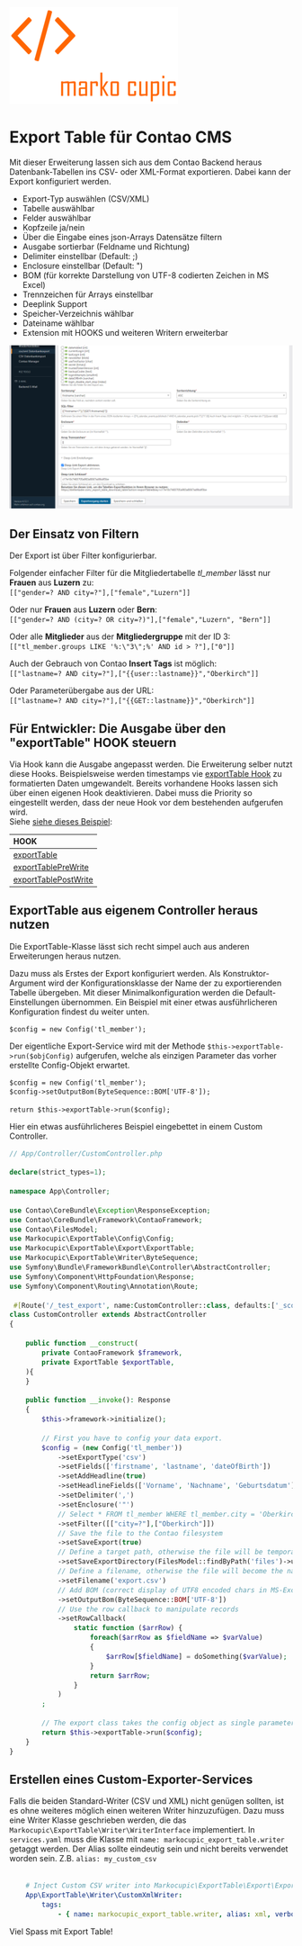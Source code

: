 ![Markoo Cupic Logo](docs/logo.png?raw=true "logo")

# Export Table für Contao CMS

Mit dieser Erweiterung lassen sich aus dem Contao Backend heraus Datenbank-Tabellen ins CSV- oder XML-Format exportieren. Dabei kann der Export konfiguriert werden.
- Export-Typ auswählen (CSV/XML)
- Tabelle auswählbar
- Felder auswählbar
- Kopfzeile ja/nein
- Über die Eingabe eines json-Arrays Datensätze filtern
- Ausgabe sortierbar (Feldname und Richtung)
- Delimiter einstellbar (Default: ;)
- Enclosure einstellbar (Default: ")
- BOM (für korrekte Darstellung von UTF-8 codierten Zeichen in MS Excel)
- Trennzeichen für Arrays einstellbar
- Deeplink Support
- Speicher-Verzeichnis wählbar
- Dateiname wählbar
- Extension mit HOOKS und weiteren Writern erweiterbar

![Backend](docs/backend.png?raw=true "Backend")

## Der Einsatz von Filtern
Der Export ist über Filter konfigurierbar.

Folgender einfacher Filter für die Mitgliedertabelle *tl_member* lässt nur **Frauen** aus **Luzern** zu:\
`[["gender=? AND city=?"],["female","Luzern"]]`

Oder nur **Frauen** aus **Luzern** oder **Bern**:\
`[["gender=? AND (city=? OR city=?)"],["female","Luzern", "Bern"]]`

Oder alle **Mitglieder** aus der **Mitgliedergruppe** mit der ID 3:
`[["tl_member.groups LIKE '%:\"3\";%' AND id > ?"],["0"]]`

Auch der Gebrauch von Contao **Insert Tags** ist möglich:\
`[["lastname=? AND city=?"],["{{user::lastname}}","Oberkirch"]]`

Oder Parameterübergabe aus der URL:\
`[["lastname=? AND city=?"],["{{GET::lastname}}","Oberkirch"]]`

## Für Entwickler: Die Ausgabe über den "exportTable" HOOK steuern

Via Hook kann die Ausgabe angepasst werden. Die Erweiterung selber nutzt diese Hooks. Beispielsweise werden timestamps vie [exportTable Hook](docs/wiki/hooks/exportTable.md) zu formatierten Daten umgewandelt. Bereits vorhandene Hooks lassen sich über einen eigenen Hook deaktivieren. Dabei muss die Priority so eingestellt werden, dass der neue Hook vor dem bestehenden aufgerufen wird.\
Siehe [siehe dieses Beispiel](docs/wiki/hooks/exportTable.md):


| HOOK                                                            |
| :---                                                            |
| [exportTable](docs/wiki/hooks/exportTable.md)                   |
| [exportTablePreWrite](docs/wiki/hooks/exportTablePreWrite.md)   |
| [exportTablePostWrite](docs/wiki/hooks/exportTablePostWrite.md) |


## ExportTable aus eigenem Controller heraus nutzen
Die ExportTable-Klasse lässt sich recht simpel auch aus anderen Erweiterungen heraus nutzen.

Dazu muss als Erstes der Export konfiguriert werden. Als Konstruktor-Argument wird der Konfigurationsklasse der Name der zu exportierenden Tabelle übergeben. Mit dieser Minimalkonfiguration werden die Default-Einstellungen übernommen. Ein Beispiel mit einer etwas ausführlicheren Konfiguration findest du weiter unten.

```
$config = new Config('tl_member');
```
Der eigentliche Export-Service wird mit der Methode `$this->exportTable->run($objConfig)` aufgerufen, welche als einzigen Parameter das vorher erstellte Config-Objekt erwartet.
```
$config = new Config('tl_member');
$config->setOutputBom(ByteSequence::BOM['UTF-8']);

return $this->exportTable->run($config);
```

Hier ein etwas ausführlicheres Beispiel eingebettet in einem Custom Controller.

```php
// App/Controller/CustomController.php

declare(strict_types=1);

namespace App\Controller;

use Contao\CoreBundle\Exception\ResponseException;
use Contao\CoreBundle\Framework\ContaoFramework;
use Contao\FilesModel;
use Markocupic\ExportTable\Config\Config;
use Markocupic\ExportTable\Export\ExportTable;
use Markocupic\ExportTable\Writer\ByteSequence;
use Symfony\Bundle\FrameworkBundle\Controller\AbstractController;
use Symfony\Component\HttpFoundation\Response;
use Symfony\Component\Routing\Annotation\Route;

 #[Route('/_test_export', name:CustomController::class, defaults:['_scope' => 'frontend', '_token_check' => false])]
class CustomController extends AbstractController
{

    public function __construct(
        private ContaoFramework $framework,
        private ExportTable $exportTable,
    ){
    }

    public function __invoke(): Response
    {
        $this->framework->initialize();

        // First you have to config your data export.
        $config = (new Config('tl_member'))
            ->setExportType('csv')
            ->setFields(['firstname', 'lastname', 'dateOfBirth'])
            ->setAddHeadline(true)
            ->setHeadlineFields(['Vorname', 'Nachname', 'Geburtsdatum'])
            ->setDelimiter(',')
            ->setEnclosure('"')
            // Select * FROM tl_member WHERE tl_member.city = 'Oberkirch'
            ->setFilter([["city=?"],["Oberkirch"]])
            // Save the file to the Contao filesystem
            ->setSaveExport(true)
            // Define a target path, otherwise the file will be temporarily stored in system/tmp
            ->setSaveExportDirectory(FilesModel::findByPath('files')->uuid)
            // Define a filename, otherwise the file will become the name of the table ->tl_member.csv
            ->setFilename('export.csv')
            // Add BOM (correct display of UTF8 encoded chars in MS-Excel)
            ->setOutputBom(ByteSequence::BOM['UTF-8'])
            // Use the row callback to manipulate records
            ->setRowCallback(
                static function ($arrRow) {
                    foreach($arrRow as $fieldName => $varValue)
                    {
                        $arrRow[$fieldName] = doSomething($varValue);
                    }
                    return $arrRow;
                }
            )
        ;

        // The export class takes the config object as single parameter.
        return $this->exportTable->run($config);
    }
}

```

## Erstellen eines Custom-Exporter-Services

Falls die beiden Standard-Writer (CSV und XML) nicht genügen sollten, ist es ohne weiteres möglich einen
weiteren Writer hinzuzufügen. Dazu muss eine Writer Klasse geschrieben werden, die das `Markocupic\ExportTable\Writer\WriterInterface` implementiert.
In `services.yaml` muss die Klasse mit `name: markocupic_export_table.writer` getaggt werden. Der Alias sollte eindeutig sein und nicht bereits verwendet worden sein. Z.B. `alias: my_custom_csv`

```yaml

    # Inject Custom CSV writer into Markocupic\ExportTable\Export\ExportTable and Markocupic\ExportTable\DataContainer\ExportTable during compilation
    App\ExportTable\Writer\CustomXmlWriter:
        tags:
            - { name: markocupic_export_table.writer, alias: xml, verbose_name: Custom xml exporter class }
```
Viel Spass mit Export Table!

